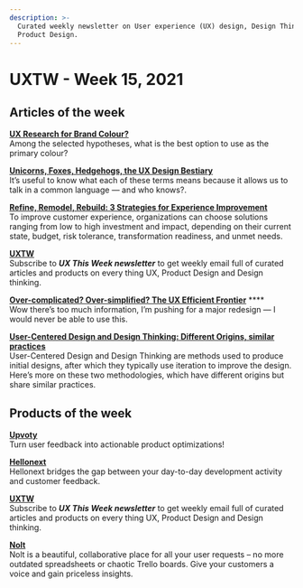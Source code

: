 ```yaml
---
description: >-
  Curated weekly newsletter on User experience (UX) design, Design Thinking and
  Product Design.
---
```


# UXTW - Week 15, 2021



## Articles of the week

[**UX Research for Brand Colour?**](https://thistooshallgrow.com/blog/ux-research-brand-colour/?utm_source=thegoutamdey)  
Among the selected hypotheses, what is the best option to use as the primary colour?

[**Unicorns, Foxes, Hedgehogs, the UX Design Bestiary**](https://www.interaction-design.org/literature/article/unicorns-foxes-hedgehogs-the-ux-design-bestiary?utm_source=thegoutamdey&utm_medium=newsletter&utm_campaign=issue15)  
It’s useful to know what each of these terms means because it allows us to talk in a common language — and who knows?.

[**Refine, Remodel, Rebuild: 3 Strategies for Experience Improvement**](https://www.nngroup.com/articles/refine-remodel/?utm_source=thegoutamdey&utm_medium=newsletter&utm_campaign=issue15)  
To improve customer experience, organizations can choose solutions ranging from low to high investment and impact, depending on their current state, budget, risk tolerance, transformation readiness, and unmet needs.

[**UXTW**](https://gmail.us17.list-manage.com/subscribe?u=1b23fd286b43ac36e4acba123&id=0009036f95)  
Subscribe to _**UX This Week newsletter**_  to get weekly email full of curated articles and products on every thing UX, Product Design and Design thinking.

[**Over-complicated? Over-simplified? The UX Efficient Frontier**](https://uxdesign.cc/over-complicated-over-simplified-the-ux-efficient-frontier-561d7773bc6b/?utm_source=thegoutamdey) ****  
Wow there’s too much information, I’m pushing for a major redesign — I would never be able to use this.

[**User-Centered Design and Design Thinking: Different Origins, similar practices**](https://measuringu.com/ucd-and-design-thinking/?utm_source=thegoutamdey&utm_medium=newsletter&utm_campaign=15)  
User-Centered Design and Design Thinking are methods used to produce initial designs, after which they typically use iteration to improve the design. Here’s more on these two methodologies, which have different origins but share similar practices.

## Products of the week

[**Upvoty** ](https://www.upvoty.com/?ref=thegoutamdey)  
Turn user feedback into actionable product optimizations!

[**Hellonext**](https://hellonext.co/?ref=thegoutamdey)  
Hellonext bridges the gap between your day-to-day development activity and customer feedback.

[**UXTW**](https://gmail.us17.list-manage.com/subscribe?u=1b23fd286b43ac36e4acba123&id=0009036f95)  
Subscribe to _**UX This Week newsletter**_  to get weekly email full of curated articles and products on every thing UX, Product Design and Design thinking.

[**Nolt**](https://nolt.io/?ref=thegoutamdey)  
Nolt is a beautiful, collaborative place for all your user requests – no more outdated spreadsheets or chaotic Trello boards. Give your customers a voice and gain priceless insights.

